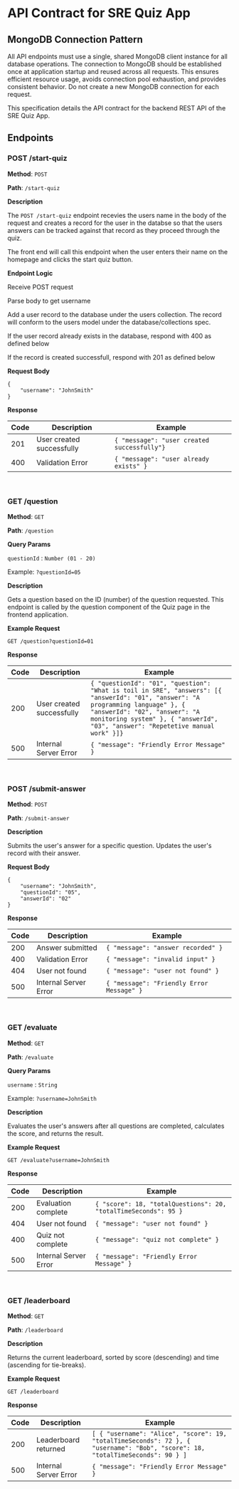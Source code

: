 # API Contract for SRE Quiz App

## MongoDB Connection Pattern

All API endpoints must use a single, shared MongoDB client instance for all database operations. The connection to MongoDB should be established once at application startup and reused across all requests. This ensures efficient resource usage, avoids connection pool exhaustion, and provides consistent behavior. Do not create a new MongoDB connection for each request.

This specification details the API contract for the backend REST API of the SRE Quiz App.

## Endpoints

### POST /start-quiz

**Method**: `POST`

**Path**: `/start-quiz`

**Description**

The `POST /start-quiz` endpoint recevies the users name in the body of the request and creates a record for the user in the databse so that the users answers can be tracked against that record as they proceed through the quiz.

The front end will call this endpoint when the user enters their name on the homepage and clicks the start quiz button.

**Endpoint Logic**

Receive POST request

Parse body to get username

Add a user record to the database under the users collection. The record will conform to the users model under the database/collections spec.

If the user record already exists in the database, respond with 400 as defined below

If the record is created successfull, respond with 201 as defined below

**Request Body**

```
{
    "username": "JohnSmith"
}
```

**Response**

| Code | Description               | Example                                     |
| ---- | ------------------------- | ------------------------------------------- |
| 201  | User created successfully | `{ "message": "user created successfully"}` |
| 400  | Validation Error          | `{ "message": "user already exists" }`      |

<br>

### GET /question

**Method**: `GET`

**Path**: `/question`

**Query Params**

`questionId` : `Number (01 - 20)`

Example: `?questionId=05`

**Description**

Gets a question based on the ID (number) of the question requested.
This endpoint is called by the question component of the Quiz page in the frontend application.

**Example Request**

```
GET /question?questionId=01
```

**Response**

| Code | Description               | Example                                                                                                                                                                                                                                            |
| ---- | ------------------------- | -------------------------------------------------------------------------------------------------------------------------------------------------------------------------------------------------------------------------------------------------- |
| 200  | User created successfully | `{ "questionId": "01", "question": "What is toil in SRE", "answers": [{ "answerId": "01", "answer": "A programming language" }, { "answerId": "02", "answer": "A monitoring system" }, { "answerId", "03", "answer": "Repetetive manual work" }]}` |
| 500  | Internal Server Error     | `{ "message": "Friendly Error Message" }`                                                                                                                                                                                                          |

<br>

### POST /submit-answer

**Method**: `POST`

**Path**: `/submit-answer`

**Description**

Submits the user's answer for a specific question. Updates the user's record with their answer.

**Request Body**

```
{
    "username": "JohnSmith",
    "questionId": "05",
    "answerId": "02"
}
```

**Response**

| Code | Description           | Example                                   |
| ---- | --------------------- | ----------------------------------------- |
| 200  | Answer submitted      | `{ "message": "answer recorded" }`        |
| 400  | Validation Error      | `{ "message": "invalid input" }`          |
| 404  | User not found        | `{ "message": "user not found" }`         |
| 500  | Internal Server Error | `{ "message": "Friendly Error Message" }` |

<br>

### GET /evaluate

**Method**: `GET`

**Path**: `/evaluate`

**Query Params**

`username` : `String`

Example: `?username=JohnSmith`

**Description**

Evaluates the user's answers after all questions are completed, calculates the score, and returns the result.

**Example Request**

```
GET /evaluate?username=JohnSmith
```

**Response**

| Code | Description           | Example                                                         |
| ---- | --------------------- | --------------------------------------------------------------- |
| 200  | Evaluation complete   | `{ "score": 18, "totalQuestions": 20, "totalTimeSeconds": 95 }` |
| 404  | User not found        | `{ "message": "user not found" }`                               |
| 400  | Quiz not complete     | `{ "message": "quiz not complete" }`                            |
| 500  | Internal Server Error | `{ "message": "Friendly Error Message" }`                       |

<br>

### GET /leaderboard

**Method**: `GET`

**Path**: `/leaderboard`

**Description**

Returns the current leaderboard, sorted by score (descending) and time (ascending for tie-breaks).

**Example Request**

```
GET /leaderboard
```

**Response**

| Code | Description           | Example                                                                                                                        |
| ---- | --------------------- | ------------------------------------------------------------------------------------------------------------------------------ |
| 200  | Leaderboard returned  | `[ { "username": "Alice", "score": 19, "totalTimeSeconds": 72 }, { "username": "Bob", "score": 18, "totalTimeSeconds": 90 } ]` |
| 500  | Internal Server Error | `{ "message": "Friendly Error Message" }`                                                                                      |
